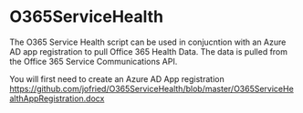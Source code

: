 # O365ServiceHealth

<p>The O365 Service Health script can be used in conjucntion with an Azure AD app registration to pull Office 365 Health Data. The data is pulled from the Office 365 Service Communications API.<p/>

  
You will first need to create an Azure AD App registration
https://github.com/jofried/O365ServiceHealth/blob/master/O365ServiceHealthAppRegistration.docx
